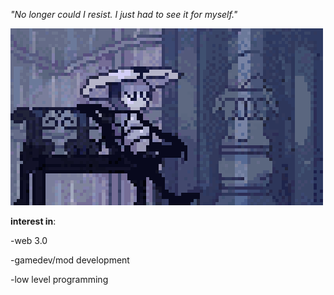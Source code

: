 *"No longer could I resist. I just had to see it for myself."*

![link playing](quirrel-cityoftears.gif)



**interest in**:

-web 3.0

-gamedev/mod development

-low level programming





